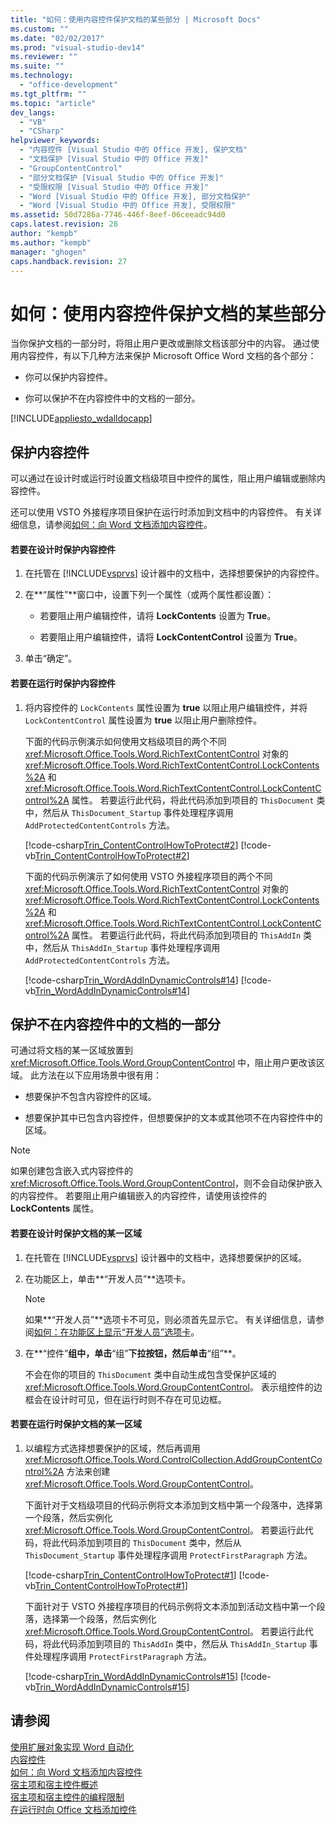 ```yaml
---
title: "如何：使用内容控件保护文档的某些部分 | Microsoft Docs"
ms.custom: ""
ms.date: "02/02/2017"
ms.prod: "visual-studio-dev14"
ms.reviewer: ""
ms.suite: ""
ms.technology: 
  - "office-development"
ms.tgt_pltfrm: ""
ms.topic: "article"
dev_langs: 
  - "VB"
  - "CSharp"
helpviewer_keywords: 
  - "内容控件 [Visual Studio 中的 Office 开发], 保护文档"
  - "文档保护 [Visual Studio 中的 Office 开发]"
  - "GroupContentControl"
  - "部分文档保护 [Visual Studio 中的 Office 开发]"
  - "受限权限 [Visual Studio 中的 Office 开发]"
  - "Word [Visual Studio 中的 Office 开发], 部分文档保护"
  - "Word [Visual Studio 中的 Office 开发], 受限权限"
ms.assetid: 50d7286a-7746-446f-8eef-06ceeadc94d0
caps.latest.revision: 28
author: "kempb"
ms.author: "kempb"
manager: "ghogen"
caps.handback.revision: 27
---
```

# 如何：使用内容控件保护文档的某些部分
  当你保护文档的一部分时，将阻止用户更改或删除文档该部分中的内容。  通过使用内容控件，有以下几种方法来保护 Microsoft Office Word 文档的各个部分：  
  
-   你可以保护内容控件。  
  
-   你可以保护不在内容控件中的文档的一部分。  
  
 [!INCLUDE[appliesto_wdalldocapp](../vsto/includes/appliesto-wdalldocapp-md.md)]  
  
##  <a name="EditDeleteControl"></a> 保护内容控件  
 可以通过在设计时或运行时设置文档级项目中控件的属性，阻止用户编辑或删除内容控件。  
  
 还可以使用 VSTO 外接程序项目保护在运行时添加到文档中的内容控件。  有关详细信息，请参阅[如何：向 Word 文档添加内容控件](../vsto/how-to-add-content-controls-to-word-documents.md)。  
  
#### 若要在设计时保护内容控件  
  
1.  在托管在 [!INCLUDE[vsprvs](../sharepoint/includes/vsprvs-md.md)] 设计器中的文档中，选择想要保护的内容控件。  
  
2.  在**“属性”**窗口中，设置下列一个属性（或两个属性都设置）：  
  
    -   若要阻止用户编辑控件，请将 **LockContents** 设置为 **True**。  
  
    -   若要阻止用户编辑控件，请将 **LockContentControl** 设置为 **True**。  
  
3.  单击“确定”。  
  
#### 若要在运行时保护内容控件  
  
1.  将内容控件的 `LockContents` 属性设置为 **true** 以阻止用户编辑控件，并将 `LockContentControl` 属性设置为 **true** 以阻止用户删除控件。  
  
     下面的代码示例演示如何使用文档级项目的两个不同 <xref:Microsoft.Office.Tools.Word.RichTextContentControl> 对象的 <xref:Microsoft.Office.Tools.Word.RichTextContentControl.LockContents%2A> 和 <xref:Microsoft.Office.Tools.Word.RichTextContentControl.LockContentControl%2A> 属性。  若要运行此代码，将此代码添加到项目的 `ThisDocument` 类中，然后从 `ThisDocument_Startup` 事件处理程序调用 `AddProtectedContentControls` 方法。  
  
     [!code-csharp[Trin_ContentControlHowToProtect#2](../snippets/csharp/VS_Snippets_OfficeSP/Trin_ContentControlHowToProtect/CS/ThisDocument.cs#2)]
     [!code-vb[Trin_ContentControlHowToProtect#2](../snippets/visualbasic/VS_Snippets_OfficeSP/Trin_ContentControlHowToProtect/VB/ThisDocument.vb#2)]  
  
     下面的代码示例演示了如何使用 VSTO 外接程序项目的两个不同 <xref:Microsoft.Office.Tools.Word.RichTextContentControl> 对象的 <xref:Microsoft.Office.Tools.Word.RichTextContentControl.LockContents%2A> 和 <xref:Microsoft.Office.Tools.Word.RichTextContentControl.LockContentControl%2A> 属性。  若要运行此代码，将此代码添加到项目的 `ThisAddIn` 类中，然后从 `ThisAddIn_Startup` 事件处理程序调用 `AddProtectedContentControls` 方法。  
  
     [!code-csharp[Trin_WordAddInDynamicControls#14](../snippets/csharp/VS_Snippets_OfficeSP/Trin_WordAddInDynamicControls/CS/ThisAddIn.cs#14)]
     [!code-vb[Trin_WordAddInDynamicControls#14](../snippets/visualbasic/VS_Snippets_OfficeSP/Trin_WordAddInDynamicControls/VB/ThisAddIn.vb#14)]  
  
## 保护不在内容控件中的文档的一部分  
 可通过将文档的某一区域放置到 <xref:Microsoft.Office.Tools.Word.GroupContentControl> 中，阻止用户更改该区域。  此方法在以下应用场景中很有用：  
  
-   想要保护不包含内容控件的区域。  
  
-   想要保护其中已包含内容控件，但想要保护的文本或其他项不在内容控件中的区域。  
  
> [!NOTE]  
>  如果创建包含嵌入式内容控件的 <xref:Microsoft.Office.Tools.Word.GroupContentControl>，则不会自动保护嵌入的内容控件。  若要阻止用户编辑嵌入的内容控件，请使用该控件的 **LockContents** 属性。  
  
#### 若要在设计时保护文档的某一区域  
  
1.  在托管在 [!INCLUDE[vsprvs](../sharepoint/includes/vsprvs-md.md)] 设计器中的文档中，选择想要保护的区域。  
  
2.  在功能区上，单击**“开发人员”**选项卡。  
  
    > [!NOTE]  
    >  如果**“开发人员”**选项卡不可见，则必须首先显示它。  有关详细信息，请参阅[如何：在功能区上显示“开发人员”选项卡](../vsto/how-to-show-the-developer-tab-on-the-ribbon.md)。  
  
3.  在**“控件”**组中，单击**“组”**下拉按钮，然后单击**“组”**。  
  
     不会在你的项目的 `ThisDocument` 类中自动生成包含受保护区域的 <xref:Microsoft.Office.Tools.Word.GroupContentControl>。  表示组控件的边框会在设计时可见，但在运行时则不存在可见边框。  
  
#### 若要在运行时保护文档的某一区域  
  
1.  以编程方式选择想要保护的区域，然后再调用 <xref:Microsoft.Office.Tools.Word.ControlCollection.AddGroupContentControl%2A> 方法来创建 <xref:Microsoft.Office.Tools.Word.GroupContentControl>。  
  
     下面针对于文档级项目的代码示例将文本添加到文档中第一个段落中，选择第一个段落，然后实例化 <xref:Microsoft.Office.Tools.Word.GroupContentControl>。  若要运行此代码，将此代码添加到项目的 `ThisDocument` 类中，然后从 `ThisDocument_Startup` 事件处理程序调用 `ProtectFirstParagraph` 方法。  
  
     [!code-csharp[Trin_ContentControlHowToProtect#1](../snippets/csharp/VS_Snippets_OfficeSP/Trin_ContentControlHowToProtect/CS/ThisDocument.cs#1)]
     [!code-vb[Trin_ContentControlHowToProtect#1](../snippets/visualbasic/VS_Snippets_OfficeSP/Trin_ContentControlHowToProtect/VB/ThisDocument.vb#1)]  
  
     下面针对于 VSTO 外接程序项目的代码示例将文本添加到活动文档中第一个段落，选择第一个段落，然后实例化 <xref:Microsoft.Office.Tools.Word.GroupContentControl>。  若要运行此代码，将此代码添加到项目的 `ThisAddIn` 类中，然后从 `ThisAddIn_Startup` 事件处理程序调用 `ProtectFirstParagraph` 方法。  
  
     [!code-csharp[Trin_WordAddInDynamicControls#15](../snippets/csharp/VS_Snippets_OfficeSP/Trin_WordAddInDynamicControls/CS/ThisAddIn.cs#15)]
     [!code-vb[Trin_WordAddInDynamicControls#15](../snippets/visualbasic/VS_Snippets_OfficeSP/Trin_WordAddInDynamicControls/VB/ThisAddIn.vb#15)]  
  
## 请参阅  
 [使用扩展对象实现 Word 自动化](../vsto/automating-word-by-using-extended-objects.md)   
 [内容控件](../vsto/content-controls.md)   
 [如何：向 Word 文档添加内容控件](../vsto/how-to-add-content-controls-to-word-documents.md)   
 [宿主项和宿主控件概述](../vsto/host-items-and-host-controls-overview.md)   
 [宿主项和宿主控件的编程限制](../vsto/programmatic-limitations-of-host-items-and-host-controls.md)   
 [在运行时向 Office 文档添加控件](../vsto/adding-controls-to-office-documents-at-run-time.md)  
  
  